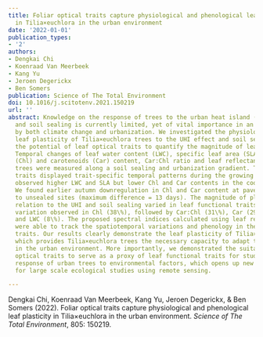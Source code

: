 ```yaml
---
title: Foliar optical traits capture physiological and phenological leaf plasticity
  in Tilia×euchlora in the urban environment
date: '2022-01-01'
publication_types:
- '2'
authors:
- Dengkai Chi
- Koenraad Van Meerbeek
- Kang Yu
- Jeroen Degerickx
- Ben Somers
publication: Science of The Total Environment
doi: 10.1016/j.scitotenv.2021.150219
url: ''
abstract: Knowledge on the response of trees to the urban heat island (UHI) effect
  and soil sealing is currently limited, yet of vital importance in an era characterized
  by both climate change and urbanization. We investigated the physiological and phenological
  leaf plasticity of Tilia×euchlora trees to the UHI effect and soil sealing and explored
  the potential of leaf optical traits to quantify the magnitude of leaf plasticity.
  Temporal changes of leaf water content (LWC), specific leaf area (SLA), total chlorophyll
  (Chl) and carotenoids (Car) content, Car:Chl ratio and leaf reflectance for 46 Tilia×euchlora
  trees were measured along a soil sealing and urbanization gradient. The leaf functional
  traits displayed trait-specific temporal patterns during the growing season. We
  observed higher LWC and SLA but lower Chl and Car contents in the coolest zones.
  We found earlier autumn downregulation in Chl and Car content at paved sites compared
  to unsealed sites (maximum difference = 13 days). The magnitude of plasticity in
  relation to the UHI and soil sealing varied in leaf functional traits with largest
  variation observed in Chl (38\%), followed by Car:Chl (31\%), Car (29\%), SLA (26\%)
  and LWC (8\%). The proposed spectral indices calculated using leaf reflectance measurements
  were able to track the spatiotemporal variations and phenology in the leaf functional
  traits. Our results clearly demonstrate the leaf plasticity of Tilia×euchlora trees,
  which provides Tilia×euchlora trees the necessary capacity to adapt to rapid changes
  in the urban environment. More importantly, we demonstrated the suitability of leaf
  optical traits to serve as a proxy of leaf functional traits for studying the spatiotemporal
  response of urban trees to environmental factors, which opens up new possibilities
  for large scale ecological studies using remote sensing.

---
```


Dengkai Chi, Koenraad Van Meerbeek, Kang Yu, Jeroen Degerickx, & Ben Somers (2022). Foliar optical traits capture physiological and phenological leaf plasticity in Tilia×euchlora in the urban environment. *Science of The Total Environment*, 805: 150219.
